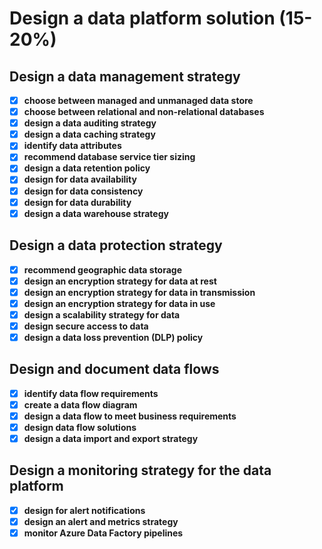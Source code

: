 # Design a data platform solution (15-20%)

## Design a data management strategy

- [x] __choose between managed and unmanaged data store__
- [x] __choose between relational and non-relational databases__
- [x] __design a data auditing strategy__
- [x] __design a data caching strategy__
- [x] __identify data attributes__
- [x] __recommend database service tier sizing__
- [x] __design a data retention policy__
- [x] __design for data availability__
- [x] __design for data consistency__
- [x] __design for data durability__
- [x] __design a data warehouse strategy__

## Design a data protection strategy

- [x] __recommend geographic data storage__
- [x] __design an encryption strategy for data at rest__
- [x] __design an encryption strategy for data in transmission__
- [x] __design an encryption strategy for data in use__
- [x] __design a scalability strategy for data__
- [x] __design secure access to data__
- [x] __design a data loss prevention (DLP) policy__

## Design and document data flows

- [x] __identify data flow requirements__
- [x] __create a data flow diagram__
- [x] __design a data flow to meet business requirements__
- [x] __design data flow solutions__
- [x] __design a data import and export strategy__

## Design a monitoring strategy for the data platform

- [x] __design for alert notifications__
- [x] __design an alert and metrics strategy__
- [x] __monitor Azure Data Factory pipelines__
